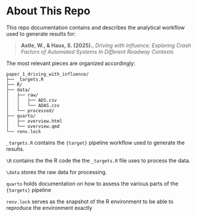 # About This Repo

This repo documentation contains and describes the analytical workflow used to generate results for:

> **Astle, W., & Haus, S. (2025).**, *Driving with Influence: Exploring Crash Factors of Automated Systems In Different Roadway Contexts* 

The most relevant pieces are organized accordingly:

```
paper_1_driving_with_influence/
├── _targets.R
├── R/
├── data/
│   ├── raw/
│   │   ├── ADS.csv
│   │   └── ADAS.csv
│   └── processed/
├── quarto/
│   ├── overview.html
│   └── overview.qmd
└── renv.lock
```

`_targets.R` contains the `{target}` pipeline workflow used to generate the results.

`\R` contains the the R code the the `_targets.R` file uses to process the data.

`\data` stores the raw data for processing.

`quarto` holds documentation on how to assess the various parts of the `{targets}` pipeline

`renv.lock` serves as the snapshot of the R environment to be able to reproduce the environment exactly
